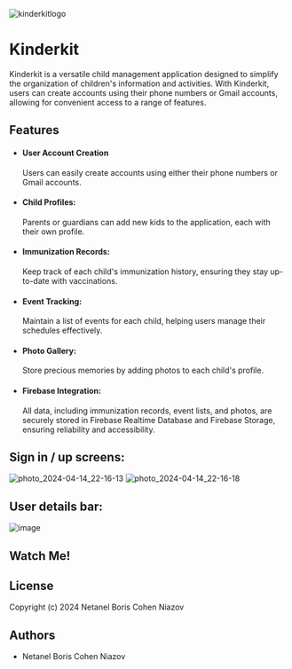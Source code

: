 
![kinderkitlogo](https://github.com/NetanelBCN/KinderKit/assets/134021385/22528331-0e23-453c-8808-99481bc3544f)


# Kinderkit 

Kinderkit is a versatile child management application designed to simplify the organization of children's information and activities. With Kinderkit, users can create accounts using their phone numbers or Gmail accounts, allowing for convenient access to a range of features.


## Features

- #### User Account Creation
  Users can easily create accounts using either their    phone numbers or Gmail accounts.


- #### Child Profiles:
  Parents or guardians can add new kids to the application, each with their own profile.
- #### Immunization Records:
  Keep track of each child's immunization history, ensuring they stay up-to-date with vaccinations.

- #### Event Tracking:
  Maintain a list of events for each child, helping users manage their schedules effectively.

- #### Photo Gallery:
  Store precious memories by adding photos to each child's profile.

- #### Firebase Integration:
  All data, including immunization records, event lists, and photos, are securely stored in Firebase Realtime Database and Firebase Storage, ensuring reliability and accessibility.



## Sign in / up screens:

![photo_2024-04-14_22-16-13](https://github.com/NetanelBCN/KinderKit/assets/134021385/7be54042-03d7-472a-9dd0-ac0fcc417c5d)
![photo_2024-04-14_22-16-18](https://github.com/NetanelBCN/KinderKit/assets/134021385/562b5d2b-6c2e-4b7c-a871-c4c308008676)

## User details bar:

![image](https://github.com/NetanelBCN/KinderKit/assets/134021385/e30e8d7e-bef2-4c47-8cd0-346a0a9ca53e)





## Watch Me!

## License

Copyright (c) 2024 Netanel Boris Cohen Niazov 


## Authors

- Netanel Boris Cohen Niazov 

